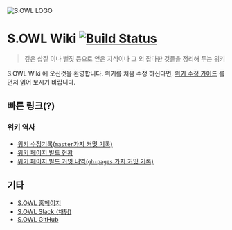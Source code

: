 ![S.OWL LOGO](https://avatars2.githubusercontent.com/u/20768166?v=3&s=200)
# S.OWL Wiki [![Build Status](https://travis-ci.org/s-owl/wiki.svg?branch=master)](https://travis-ci.org/s-owl/wiki)


> 깊은 삽질 이나 뻘짓 등으로 얻은 지식이나 그 외 잡다한 것들을 정리해 두는 위키

S.OWL Wiki 에 오신것을 환영합니다. 위키를 처음 수정 하신다면, [위키 수정 가이드](HowToEdit.md) 를 먼저 읽어 보시기 바랍니다.

## 빠른 링크(?)
### 위키 역사
- [위키 수정기록(`master`가지 커밋 기록)](https://github.com/s-owl/wiki/commits/master)
- [위키 페이지 빌드 현황](https://travis-ci.org/s-owl/wiki)
- [위키 페이지 빌드 커밋 내역(`gh-pages` 가지 커밋 기록)](https://github.com/s-owl/wiki/tree/gh-pages)

## 기타
 - [S.OWL 홈페이지](https://s-owl.github.io)
 - [S.OWL Slack (채팅)](https://s-owl.slack.com/)
 - [S.OWL GitHub](https://github.com/s-owl)
